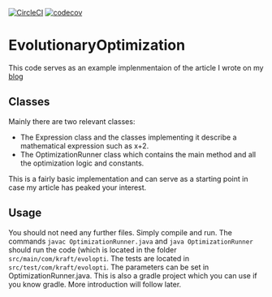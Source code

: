 [![CircleCI](https://circleci.com/gh/SilverLinings89/EvolutionaryOptimization/tree/master.svg?style=svg)](https://circleci.com/gh/SilverLinings89/EvolutionaryOptimization/tree/master)
[![codecov](https://codecov.io/gh/SilverLinings89/EvolutionaryOptimization/branch/master/graph/badge.svg)](https://codecov.io/gh/SilverLinings89/EvolutionaryOptimization)
# EvolutionaryOptimization
This code serves as an example implenmentaion of the article I wrote on my [blog](http://pascal-kraft.com/index.php/blog/166-evolutionary-optimization)

## Classes

Mainly there are two relevant classes:
- The Expression class and the classes implementing it describe a mathematical expression such as x+2.
- The OptimizationRunner class which contains the main method and all the optimization logic and constants.

This is a fairly basic implementation and can serve as a starting point in case my article has peaked your interest.

## Usage

You should not need any further files. Simply compile and run. The commands `javac OptimizationRunner.java` and `java OptimizationRunner` should run the code (which is located in the folder `src/main/com/kraft/evolopti`. The tests are located in `src/test/com/kraft/evolopti`. The parameters can be set in OptimizationRunner.java.
This is also a gradle project which you can use if you know gradle. More introduction will follow later.
